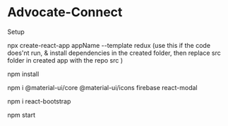 # Advocate-Connect


Setup

npx create-react-app appName --template redux   (use this if the code does'nt run, & install dependencies in the created folder, then replace src folder in created app with the repo src )

npm install


npm i @material-ui/core @material-ui/icons firebase react-modal


npm i react-bootstrap

npm start

